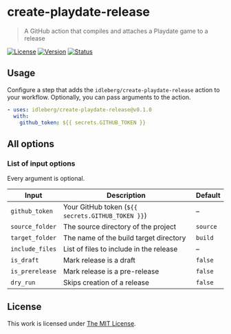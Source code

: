 # create-playdate-release

> A GitHub action that compiles and attaches a Playdate game to a release

[![License](https://img.shields.io/github/license/idleberg/create-playdate-release?style=for-the-badge)](LICENSE)
[![Version](https://img.shields.io/github/v/tag/idleberg/create-playdate-release?style=for-the-badge)](https://github.com/idleberg/create-playdate-release/releases)
[![Status](https://img.shields.io/github/workflow/status/idleberg/create-playdate-release/Tests?style=for-the-badge&label=tests)](https://github.com/idleberg/create-playdate-release/actions)

## Usage

Configure a step that adds the `idleberg/create-playdate-release` action to your workflow. Optionally, you can pass arguments to the action.

```yaml
- uses: idleberg/create-playdate-release@v0.1.0
  with: 
    github_token: ${{ secrets.GITHUB_TOKEN }}
```

## All options

### List of input options

Every argument is optional.

| Input           | Description                                       | Default  |
| --------------- | --------------------------------------------------| -------- |
| `github_token`  | Your GitHub token (`${{ secrets.GITHUB_TOKEN }}`) | –        |
| `source_folder` | The source directory of the project               | `source` |
| `target_folder` | The name of the build target directory            | `build`  |
| `include_files` | List of files to include in the release           | –        |
| `is_draft`      | Mark release is a draft                           | `false`  |
| `is_prerelease` | Mark release is a pre-release                     | `false`  |
| `dry_run`       | Skips creation of a release                       | `false`  |

## License

This work is licensed under [The MIT License](LICENSE).

